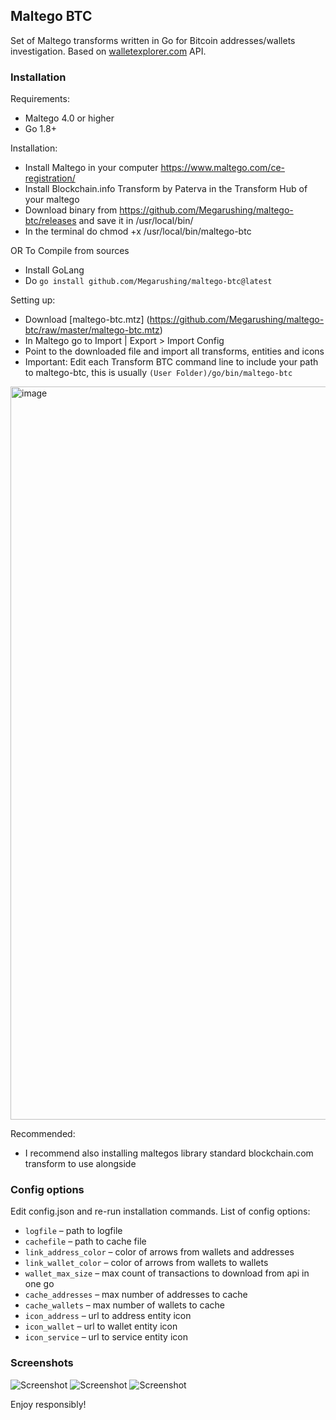 ## Maltego BTC

Set of Maltego transforms written in Go for Bitcoin addresses/wallets investigation. Based on [walletexplorer.com](https://www.walletexplorer.com/) API.

### Installation

Requirements:
 - Maltego 4.0 or higher
 - Go 1.8+

Installation:
- Install Maltego in your computer https://www.maltego.com/ce-registration/
- Install Blockchain.info Transform by Paterva in the Transform Hub of your maltego
- Download binary from https://github.com/Megarushing/maltego-btc/releases and save it in /usr/local/bin/
- In the terminal do chmod +x /usr/local/bin/maltego-btc

OR To Compile from sources
- Install GoLang
- Do `go install github.com/Megarushing/maltego-btc@latest`

Setting up:
- Download [maltego-btc.mtz] (https://github.com/Megarushing/maltego-btc/raw/master/maltego-btc.mtz)
- In Maltego go to Import | Export > Import Config
- Point to the downloaded file and import all transforms, entities and icons
- Important: Edit each Transform BTC command line to include your path to maltego-btc, this is usually `(User Folder)/go/bin/maltego-btc`

<img width="1173" alt="image" src="https://user-images.githubusercontent.com/2642709/155597886-88a872aa-213b-4f5e-80db-762ff7b0b0f3.png">


Recommended:
- I recommend also installing maltegos library standard blockchain.com transform to use alongside

### Config options

Edit config.json and re-run installation commands. List of config options:

 - ```logfile``` – path to logfile
 - ```cachefile``` – path to cache file
 - ```link_address_color``` – color of arrows from wallets and addresses
 - ```link_wallet_color``` – color of arrows from wallets to wallets
 - ```wallet_max_size``` – max count of transactions to download from api in one go
 - ```cache_addresses``` – max number of addresses to cache
 - ```cache_wallets``` – max number of wallets to cache
 - ```icon_address``` – url to address entity icon
 - ```icon_wallet``` – url to wallet entity icon
 - ```icon_service``` – url to service entity icon
 
### Screenshots

![Screenshot](assets/screenshot-1.png)
![Screenshot](assets/screenshot-2.png)
![Screenshot](assets/screenshot-3.png)

Enjoy responsibly!
